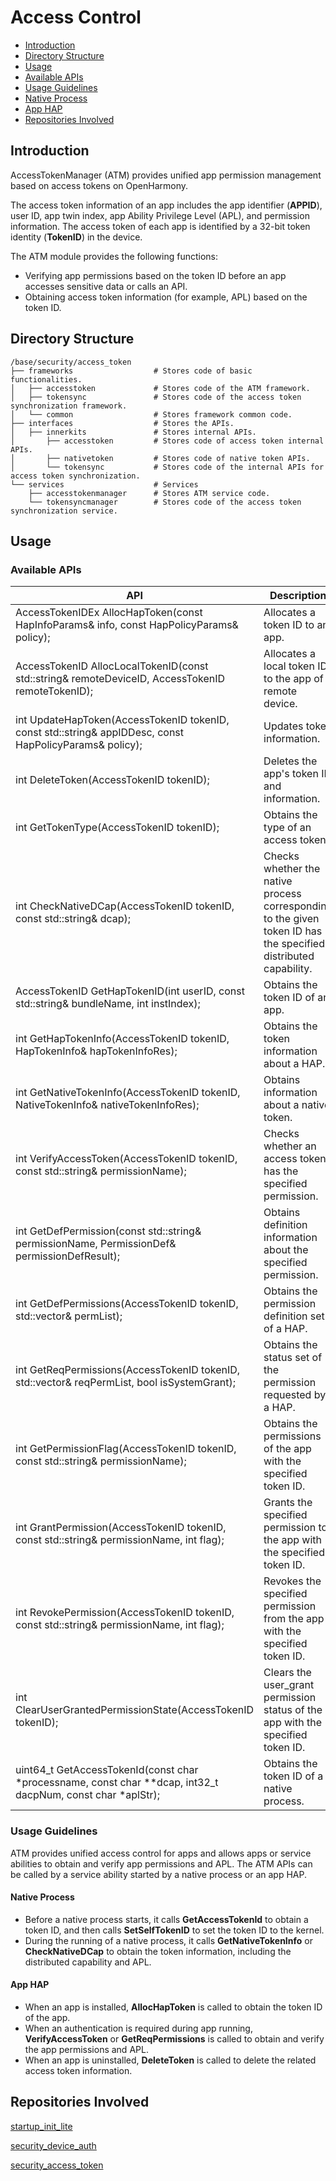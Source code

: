 # Access Control<a name="EN-US_TOPIC_0000001101239136"></a>

 - [Introduction<a name="section11660541593"></a>](#introduction)
 - [Directory Structure<a name="section161941989596"></a>](#directory-structure)
 - [Usage<a name="section137768191623"></a>](#usage)
  - [Available APIs<a name="section1551164914237"></a>](#available-apis)
  - [Usage Guidelines<a name="section129654513264"></a>](#usage-guidelines)
   - [Native Process](#native-process)
   - [App HAP](#app-hap)
 - [Repositories Involved<a name="section1371113476307"></a>](#repositories-involved)

## Introduction<a name="section11660541593"></a>

AccessTokenManager (ATM) provides unified app permission management based on access tokens on OpenHarmony.

The access token information of an app includes the app identifier (**APPID**), user ID, app twin index, app Ability Privilege Level (APL), and permission information. The access token of each app is identified by a 32-bit token identity (**TokenID**) in the device.

The ATM module provides the following functions:
-   Verifying app permissions based on the token ID before an app accesses sensitive data or calls an API.
-   Obtaining access token information (for example, APL) based on the token ID.

## Directory Structure<a name="section161941989596"></a>

```
/base/security/access_token
├── frameworks                  # Stores code of basic functionalities.
│   ├── accesstoken             # Stores code of the ATM framework.
│   ├── tokensync               # Stores code of the access token synchronization framework.
│   └── common                  # Stores framework common code.
├── interfaces                  # Stores the APIs.
│   ├── innerkits               # Stores internal APIs.
│       ├── accesstoken         # Stores code of access token internal APIs.
│       ├── nativetoken         # Stores code of native token APIs.
│       └── tokensync           # Stores code of the internal APIs for access token synchronization.
└── services                    # Services
    ├── accesstokenmanager      # Stores ATM service code.
    └── tokensyncmanager        # Stores code of the access token synchronization service. 
```

## Usage<a name="section137768191623"></a>
### Available APIs<a name="section1551164914237"></a>

| **API**| **Description**|
| --- | --- |
| AccessTokenIDEx AllocHapToken(const HapInfoParams& info, const HapPolicyParams& policy); | Allocates a token ID to an app.|
| AccessTokenID AllocLocalTokenID(const std::string& remoteDeviceID, AccessTokenID remoteTokenID); | Allocates a local token ID to the app of a remote device.|
| int UpdateHapToken(AccessTokenID tokenID, const std::string& appIDDesc, const HapPolicyParams& policy); | Updates token information.|
| int DeleteToken(AccessTokenID tokenID); | Deletes the app's token ID and information.|
| int GetTokenType(AccessTokenID tokenID); | Obtains the type of an access token.|
| int CheckNativeDCap(AccessTokenID tokenID, const std::string& dcap); | Checks whether the native process corresponding to the given token ID has the specified distributed capability.|
| AccessTokenID GetHapTokenID(int userID, const std::string& bundleName, int instIndex); | Obtains the token ID of an app.|
| int GetHapTokenInfo(AccessTokenID tokenID, HapTokenInfo& hapTokenInfoRes); | Obtains the token information about a HAP.|
| int GetNativeTokenInfo(AccessTokenID tokenID, NativeTokenInfo& nativeTokenInfoRes); | Obtains information about a native token.|
| int VerifyAccessToken(AccessTokenID tokenID, const std::string& permissionName); | Checks whether an access token has the specified permission.|
| int GetDefPermission(const std::string& permissionName, PermissionDef& permissionDefResult); | Obtains definition information about the specified permission.|
| int GetDefPermissions(AccessTokenID tokenID, std::vector<PermissionDef>& permList); | Obtains the permission definition set of a HAP.|
| int GetReqPermissions(AccessTokenID tokenID, std::vector<PermissionStateFull>& reqPermList, bool isSystemGrant); | Obtains the status set of the permission requested by a HAP.|
| int GetPermissionFlag(AccessTokenID tokenID, const std::string& permissionName); | Obtains the permissions of the app with the specified token ID.|
| int GrantPermission(AccessTokenID tokenID, const std::string& permissionName, int flag); | Grants the specified permission to the app with the specified token ID.|
| int RevokePermission(AccessTokenID tokenID, const std::string& permissionName, int flag); | Revokes the specified permission from the app with the specified token ID.|
| int ClearUserGrantedPermissionState(AccessTokenID tokenID); | Clears the user_grant permission status of the app with the specified token ID.|
| uint64_t GetAccessTokenId(const char *processname, const char **dcap, int32_t dacpNum, const char *aplStr); | Obtains the token ID of a native process.|

### Usage Guidelines<a name="section129654513264"></a>
ATM provides unified access control for apps and allows apps or service abilities to obtain and verify app permissions and APL. The ATM APIs can be called by a service ability started by a native process or an app HAP.

#### Native Process
-  Before a native process starts, it calls **GetAccessTokenId** to obtain a token ID, and then calls **SetSelfTokenID** to set the token ID to the kernel.
-  During the running of a native process, it calls **GetNativeTokenInfo** or **CheckNativeDCap** to obtain the token information, including the distributed capability and APL.

#### App HAP
-  When an app is installed, **AllocHapToken** is called to obtain the token ID of the app.
-  When an authentication is required during app running, **VerifyAccessToken** or **GetReqPermissions** is called to obtain and verify the app permissions and APL.
-  When an app is uninstalled, **DeleteToken** is called to delete the related access token information.

## Repositories Involved<a name="section1371113476307"></a>

[startup\_init\_lite](https://gitee.com/openharmony/startup_init_lite/blob/master/README.md)

[security\_device\_auth](https://gitee.com/openharmony/security_device_auth/blob/master/README.md)

[security\_access\_token](https://gitee.com/openharmony/security_access_token/blob/master/README.md)
